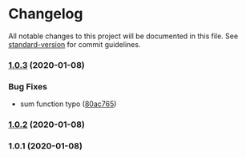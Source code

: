 # Changelog

All notable changes to this project will be documented in this file. See [standard-version](https://github.com/conventional-changelog/standard-version) for commit guidelines.

### [1.0.3](https://github.com/pthongtaem/changelog-tutorial/compare/v1.0.2...v1.0.3) (2020-01-08)


### Bug Fixes

* sum function typo ([80ac765](https://github.com/pthongtaem/changelog-tutorial/commit/80ac765cd5d10b2ceb16be2740758aa5aa0f7291))

### [1.0.2](https://github.com/pthongtaem/changelog-tutorial/compare/v1.0.1...v1.0.2) (2020-01-08)

### 1.0.1 (2020-01-08)
